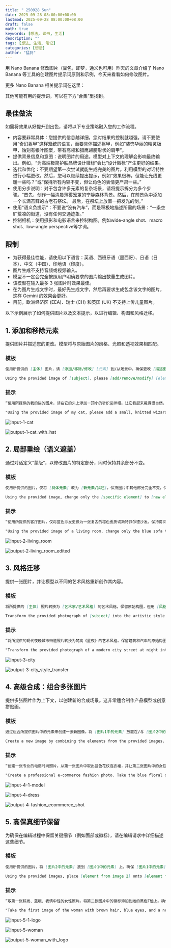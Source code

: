 ```yaml
---
title: " 250928 Sun"
date: 2025-09-28 08:00:00+08:00
lastmod: 2025-09-28 08:00:00+08:00
draft: false
math: true
keywords: [想法, 读书, 生活]
description: ""
tags: [想法, 生活, 笔记]
categories: [想法]
author: "猛犸"
---
```


用 Nano Banana 修改图片（豆包，即梦，通义也可用）昨天的文章介绍了 Nano Banana 等工具的创建图片提示词原则和示例，今天来看看如何修改图片。

更多 Nano Banana 相关提示词在这里：

其他可能有用的提示词，可以在下方“合集”里找到。

## 最佳做法

如需将效果从好提升到出色，请将以下专业策略融入您的工作流程。

- 内容要非常具体：您提供的信息越详细，您对结果的控制就越强。请不要使用“奇幻盔甲”这样笼统的语言，而要具体描述盔甲，例如“装饰华丽的精灵板甲，蚀刻有银叶图案，带有高领和猎鹰翅膀形状的肩甲”。
- 提供背景信息和意图：说明图片的用途。模型对上下文的理解会影响最终输出。例如，“为高端极简护肤品牌设计徽标”会比“设计徽标”产生更好的结果。
- 迭代和优化：不要期望第一次尝试就能生成完美的图片。利用模型的对话特性进行小幅更改。然后，您可以继续提出提示，例如“效果很棒，但能让光线更暖一些吗？”或“保持所有内容不变，但让角色的表情更严肃一些。”
- 使用分步说明：对于包含许多元素的复杂场景，请将提示拆分为多个步骤。“首先，创作一幅清晨薄雾笼罩的宁静森林背景。然后，在前景色中添加一个长满苔藓的古老石祭坛。 最后，在祭坛上放置一把发光的剑。”
- 使用“语义负提示”：不要说“没有汽车”，而是积极地描述所需的场景：“一条空旷荒凉的街道，没有任何交通迹象。”
- 控制相机：使用摄影和电影语言来控制构图。例如wide-angle shot、macro shot、low-angle perspective等字词。

## 限制

- 为获得最佳性能，请使用以下语言：英语、西班牙语（墨西哥）、日语（日本）、中文（中国）、印地语（印度）。
- 图片生成不支持音频或视频输入。
- 模型不一定会完全按照用户明确要求的图片输出数量生成图片。
- 该模型在输入最多 3 张图片时效果最佳。
- 在为图片生成文字时，最好先生成文字，然后再要求生成包含该文字的图片，这样 Gemini 的效果会更好。
- 目前，欧洲经济区 (EEA)、瑞士 (CH) 和英国 (UK) 不支持上传儿童图片。

以下示例展示了如何提供图片以及文本提示，以进行编辑、构图和风格迁移。

## 1. 添加和移除元素

提供图片并描述您的更改。模型将与原始图片的风格、光照和透视效果相匹配。

### 模板

```markdown
使用所提供的 [主体] 图片，请 [添加/移除/修改] [元素] 到/从场景中。确保更改 [描述更改应如何融合]。
```

```markdown
Using the provided image of [subject], please [add/remove/modify] [element] to/from the scene. Ensure the change is [description of how the change should integrate].
```

### 提示

```markdown
“使用所提供的我的猫的图片，请在它的头上添加一顶小的针织巫师帽。让它看起来戴得很自然，并与照片中的柔和光线相匹配。”
```

```markdown
"Using the provided image of my cat, please add a small, knitted wizard hat on its head. Make it look like it's sitting comfortably and matches the soft lighting of the photo."
```

![input-1-cat](https://1-1256632535.cos.ap-beijing.myqcloud.com/img/input-1-cat.png)

![output-1-cat_with_hat](https://1-1256632535.cos.ap-beijing.myqcloud.com/img/output-1-cat_with_hat.png)

## 2. 局部重绘（语义遮盖）

通过对话定义“蒙版”，以修改图片的特定部分，同时保持其余部分不变。

### 模板

```markdown
使用所提供的图片，仅将 [具体元素] 改为 [新元素/描述]。保持图片中其他部分完全不变，保留原始的风格、光照和构图。
```

```markdown
Using the provided image, change only the [specific element] to [new element/description]. Keep everything else in the image exactly the same, preserving the original style, lighting, and composition.
```

### 提示

```markdown
“使用所提供的客厅图片，仅将蓝色沙发更换为一张复古的棕色皮质切斯特菲尔德沙发。保持房间的其他部分，包括沙发上的枕头和光线，完全不变。”
```

```markdown
"Using the provided image of a living room, change only the blue sofa to be a vintage, brown leather chesterfield sofa. Keep the rest of the room, including the pillows on the sofa and the lighting, unchanged."
```

![input-2-living_room](https://1-1256632535.cos.ap-beijing.myqcloud.com/img/input-2-living_room.png)

![output-2-living_room_edited](https://1-1256632535.cos.ap-beijing.myqcloud.com/img/output-2-living_room_edited.png)

## 3. 风格迁移

提供一张图片，并让模型以不同的艺术风格重新创作其内容。

### 模板

```markdown
将所提供的 [主体] 照片转换为 [艺术家/艺术风格] 的艺术风格。保留原始构图，但用 [风格元素描述] 进行渲染。
```

```markdown
Transform the provided photograph of [subject] into the artistic style of [artist/art style]. Preserve the original composition but render it with [description of stylistic elements].
```

### 提示

```markdown
“将所提供的现代夜晚城市街道照片转换为梵高《星夜》的艺术风格。保留建筑和汽车的原始构图，但用旋转的厚涂笔触和深蓝、亮黄的戏剧性色调来呈现所有元素。”
```

```markdown
"Transform the provided photograph of a modern city street at night into the artistic style of Vincent van Gogh's 'Starry Night'. Preserve the original composition of buildings and cars, but render all elements with swirling, impasto brushstrokes and a dramatic palette of deep blues and bright yellows."
```

![input-3-city](https://1-1256632535.cos.ap-beijing.myqcloud.com/img/input-3-city.png)

![output-3-city_style_transfer](https://1-1256632535.cos.ap-beijing.myqcloud.com/img/output-3-city_style_transfer.png)

## 4. 高级合成：组合多张图片

提供多张图片作为上下文，以创建新的合成场景。这非常适合制作产品模型或创意拼贴画。

### 模板

```markdown
通过组合所提供图片中的元素来创建一张新图像。将 [图片1中的元素] 放置在/与 [图片2中的元素] 一起。最终图像应为 [最终场景描述]。
```

```markdown
Create a new image by combining the elements from the provided images. Take the [element from image 1] and place it with/on the [element from image 2]. The final image should be a [description of the final scene].
```

### 提示

```markdown
“创建一张专业的电商时尚照片。从第一张图片中取出蓝色花纹连衣裙，并让第二张图片中的女性穿上它。生成一张逼真的全身照，光线和阴影需调整以匹配户外环境。”
```

```markdown
"Create a professional e-commerce fashion photo. Take the blue floral dress from the first image and let the woman from the second image wear it. Generate a realistic, full-body shot of the woman wearing the dress, with the lighting and shadows adjusted to match the outdoor environment."
```

![input-4-1-model](https://1-1256632535.cos.ap-beijing.myqcloud.com/img/input-4-1-model.png)

![input-4-dress](https://1-1256632535.cos.ap-beijing.myqcloud.com/img/input-4-dress.png)

![output-4-fashion_ecommerce_shot](https://1-1256632535.cos.ap-beijing.myqcloud.com/img/output-4-fashion_ecommerce_shot.png)

## 5. 高保真细节保留

为确保在编辑过程中保留关键细节（例如面部或徽标），请在编辑请求中详细描述这些细节。

### 模板

```markdown
使用所提供的图片，将 [图片2中的元素] 放到 [图片1中的元素] 上。确保 [图片1中的元素] 的特征保持完全不变。添加的元素应 [描述元素应如何融合]。
```

```markdown
Using the provided images, place [element from image 2] onto [element from image 1]. Ensure that the features of [element from image 1] remain completely unchanged. The added element should [description of how the element should integrate].
```

### 提示

```markdown
“取第一张棕发、蓝眼、表情中性的女性照片。将第二张图片中的徽标添加到她的黑色T恤上。确保这位女性的面部和特征完全不变。徽标应看起来像是自然印在布料上，随衣服褶皱而贴合。”
```

```markdown
"Take the first image of the woman with brown hair, blue eyes, and a neutral expression. Add the logo from the second image onto her black t-shirt. Ensure the woman's face and features remain completely unchanged. The logo should look like it's naturally printed on the fabric, following the folds of the shirt."
```

![input-5-1-logo](https://1-1256632535.cos.ap-beijing.myqcloud.com/img/input-5-1-logo.png)

![input-5-woman](https://1-1256632535.cos.ap-beijing.myqcloud.com/img/input-5-woman.png)

![output-5-woman_with_logo](https://1-1256632535.cos.ap-beijing.myqcloud.com/img/output-5-woman_with_logo.png)
